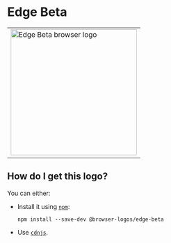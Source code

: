 # Edge Beta

<table>
    <tr height=300>
        <td>
            <a href="https://github.com/alrra/browser-logos/tree/41ede388d67a3366fc46f13574ceacf8529304ea/src/edge-beta">
                <img width=290 src="https://raw.githubusercontent.com/alrra/browser-logos/41ede388d67a3366fc46f13574ceacf8529304ea/src/edge-beta/edge-beta_512x512.png" alt="Edge Beta browser logo">
            </a>
        </td>
    </tr>
</table>

## How do I get this logo?

You can either:

* Install it using [`npm`][npm]:

  `npm install --save-dev @browser-logos/edge-beta`

* Use [`cdnjs`][cdnjs].

<!-- Link labels: -->

[cdnjs]: https://cdnjs.com/libraries/browser-logos
[npm]: https://www.npmjs.com/
